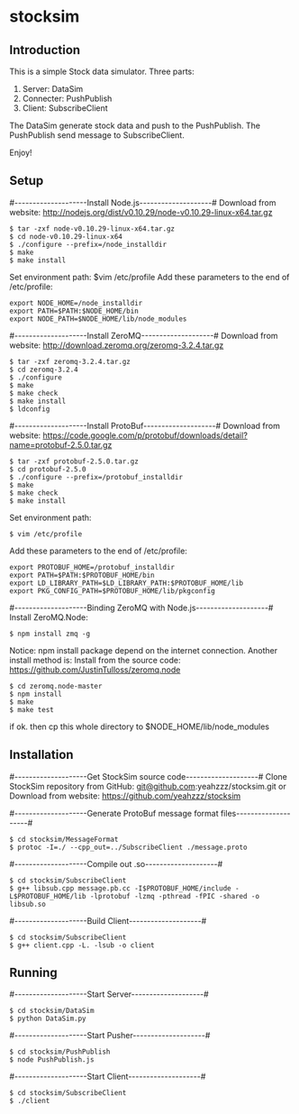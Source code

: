 stocksim
========
## Introduction
This is a simple Stock data simulator.
Three parts:
1. Server: DataSim
2. Connecter: PushPublish
3. Client: SubscribeClient

The DataSim generate stock data and push to the PushPublish.
The PushPublish send message to SubscribeClient.

Enjoy!

## Setup
#--------------------Install Node.js--------------------#
Download from website:
http://nodejs.org/dist/v0.10.29/node-v0.10.29-linux-x64.tar.gz

    $ tar -zxf node-v0.10.29-linux-x64.tar.gz
    $ cd node-v0.10.29-linux-x64
    $ ./configure --prefix=/node_installdir
    $ make
    $ make install

Set environment path:
$vim /etc/profile
Add these parameters to the end of /etc/profile:

    export NODE_HOME=/node_installdir
    export PATH=$PATH:$NODE_HOME/bin
    export NODE_PATH=$NODE_HOME/lib/node_modules


#--------------------Install ZeroMQ--------------------#
Download from website:
http://download.zeromq.org/zeromq-3.2.4.tar.gz

    $ tar -zxf zeromq-3.2.4.tar.gz
    $ cd zeromq-3.2.4
    $ ./configure
    $ make
    $ make check
    $ make install
    $ ldconfig


#--------------------Install ProtoBuf--------------------#
Download from website:
https://code.google.com/p/protobuf/downloads/detail?name=protobuf-2.5.0.tar.gz

    $ tar -zxf protobuf-2.5.0.tar.gz
    $ cd protobuf-2.5.0
    $ ./configure --prefix=/protobuf_installdir
    $ make
    $ make check
    $ make install

Set environment path:

    $ vim /etc/profile
    
Add these parameters to the end of /etc/profile:

    export PROTOBUF_HOME=/protobuf_installdir
    export PATH=$PATH:$PROTOBUF_HOME/bin
    export LD_LIBRARY_PATH=$LD_LIBRARY_PATH:$PROTOBUF_HOME/lib
    export PKG_CONFIG_PATH=$PROTOBUF_HOME/lib/pkgconfig


#--------------------Binding ZeroMQ with Node.js--------------------#
Install ZeroMQ.Node:

    $ npm install zmq -g

Notice: npm install package depend on the internet connection. Another install method is:
Install from the source code:
https://github.com/JustinTulloss/zeromq.node

    $ cd zeromq.node-master
    $ npm install
    $ make 
    $ make test

if ok.
then cp this whole directory to $NODE_HOME/lib/node_modules


## Installation
#--------------------Get StockSim source code--------------------#
Clone StockSim repository from GitHub:
git@github.com:yeahzzz/stocksim.git
or
Download from website:
https://github.com/yeahzzz/stocksim

#--------------------Generate ProtoBuf message format files--------------------#

    $ cd stocksim/MessageFormat
    $ protoc -I=./ --cpp_out=../SubscribeClient ./message.proto

#--------------------Compile out .so--------------------#

    $ cd stocksim/SubscribeClient
    $ g++ libsub.cpp message.pb.cc -I$PROTOBUF_HOME/include -L$PROTOBUF_HOME/lib -lprotobuf -lzmq -pthread -fPIC -shared -o libsub.so

#--------------------Build Client--------------------#

    $ cd stocksim/SubscribeClient
    $ g++ client.cpp -L. -lsub -o client


## Running
#--------------------Start Server--------------------#

    $ cd stocksim/DataSim
    $ python DataSim.py

#--------------------Start Pusher--------------------#

    $ cd stocksim/PushPublish
    $ node PushPublish.js

#--------------------Start Client--------------------#

    $ cd stocksim/SubscribeClient
    $ ./client
